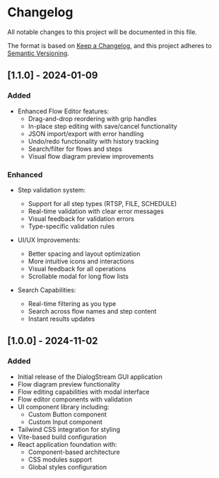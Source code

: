 # Changelog

All notable changes to this project will be documented in this file.

The format is based on [Keep a Changelog](https://keepachangelog.com/en/1.0.0/),
and this project adheres to [Semantic Versioning](https://semver.org/spec/v2.0.0.html).

## [1.1.0] - 2024-01-09

### Added
- Enhanced Flow Editor features:
  - Drag-and-drop reordering with grip handles
  - In-place step editing with save/cancel functionality
  - JSON import/export with error handling
  - Undo/redo functionality with history tracking
  - Search/filter for flows and steps
  - Visual flow diagram preview improvements

### Enhanced
- Step validation system:
  - Support for all step types (RTSP, FILE, SCHEDULE)
  - Real-time validation with clear error messages
  - Visual feedback for validation errors
  - Type-specific validation rules

- UI/UX Improvements:
  - Better spacing and layout optimization
  - More intuitive icons and interactions
  - Visual feedback for all operations
  - Scrollable modal for long flow lists

- Search Capabilities:
  - Real-time filtering as you type
  - Search across flow names and step content
  - Instant results updates

## [1.0.0] - 2024-11-02

### Added
- Initial release of the DialogStream GUI application
- Flow diagram preview functionality
- Flow editing capabilities with modal interface
- Flow editor components with validation
- UI component library including:
  - Custom Button component
  - Custom Input component
- Tailwind CSS integration for styling
- Vite-based build configuration
- React application foundation with:
  - Component-based architecture
  - CSS modules support
  - Global styles configuration
